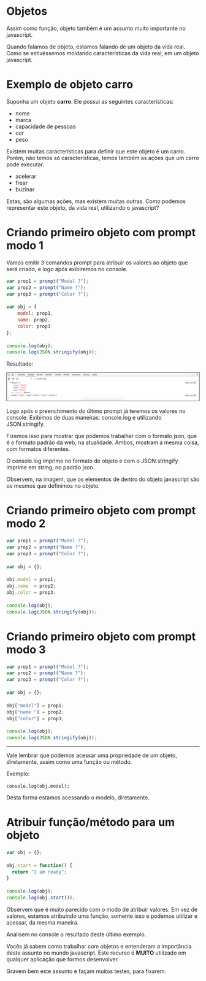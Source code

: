 # Objetos

Assim como função, objeto também é um assunto muito importante no javascript.

Quando falamos de objeto, estamos falando de um objeto da vida real. Como se estivéssemos moldando características da vida real, em um objeto javascript.

# Exemplo de objeto carro

Suponha um objeto **carro**. Ele possui as seguintes características:

* nome
* marca
* capacidade de pessoas
* cor
* peso

Existem muitas características para definir que este objeto é um carro. Porém, não temos só características, temos também as ações que um carro pode executar.

* acelerar
* frear
* buzinar

Estas, são algumas ações, mas existem muitas outras. Como podemos representar este objeto, da vida real, utilizando o javascript?

# Criando primeiro objeto com prompt modo 1

Vamos emitir 3 comandos prompt para atribuir os valores ao objeto que será criado, e logo após exibiremos no console.

```javascript
var prop1 = prompt("Model ?");
var prop2 = prompt("Name ?");
var prop3 = prompt("Color ?");

var obj = {
    model: prop1,
    name: prop2,
    color: prop3
};

console.log(obj);
console.log(JSON.stringify(obj));
```

Resultado:

![console_log_objects](./images/console_log_objects.png "console_log_objects")

Logo após o preenchimento do último prompt já teremos os valores no console. Exibimos de duas maneiras: console.log e utilizando JSON.stringify.

Fizemos isso para mostrar que podemos trabalhar com o formato json, que é o formato padrão da web, na atualidade. 
Ambos, mostram a mesma coisa, com formatos diferentes.

O console.log imprime no formato de objeto e com o JSON.stringify imprime em string, no padrão json.

Observem, na imagem, que os elementos de dentro do objeto javascript são os mesmos que definimos no objeto.

# Criando primeiro objeto com prompt modo 2

```javascript
var prop1 = prompt("Model ?");
var prop2 = prompt("Name ?");
var prop3 = prompt("Color ?");

var obj = {};

obj.model = prop1;
obj.name  = prop2;
obj.color = prop3;

console.log(obj);
console.log(JSON.stringify(obj));
```

# Criando primeiro objeto com prompt modo 3

```javascript
var prop1 = prompt("Model ?");
var prop2 = prompt("Name ?");
var prop3 = prompt("Color ?");

var obj = {};

obj["model"] = prop1;
obj["name "] = prop2;
obj["color"] = prop3;

console.log(obj);
console.log(JSON.stringify(obj));
```

***

Vale lembrar que podemos acessar uma propriedade de um objeto, diretamente, assim como uma função ou método.

Exemplo:

`console.log(obj.model);`

Desta forma estamos acessando o modelo, diretamente.

# Atribuir função/método para um objeto

```javascript
var obj = {};

obj.start = function() {
  return "I am ready";
}

console.log(obj);
console.log(obj.start());
```

Observem que é muito parecido com o modo de atribuir valores. Em vez de valores, estamos atribuindo uma função, somente isso e podemos utilizar e acessar, da mesma maneira.

Analisem no console o resultado deste último exemplo.

Vocês já sabem como trabalhar com objetos e entenderam a importância deste assunto no mundo javascript. 
Este recurso é **MUITO** utilizado em qualquer aplicação que formos desenvolver.

Gravem bem este assunto e façam muitos testes, para fixarem.